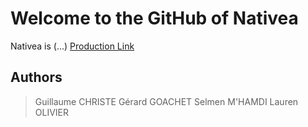 # Welcome to the GitHub of Nativea
Nativea is (...)
[Production Link](https://nativea.herokuapp.com)

## Authors
> Guillaume CHRISTE
> Gérard GOACHET
> Selmen M'HAMDI
> Lauren OLIVIER
